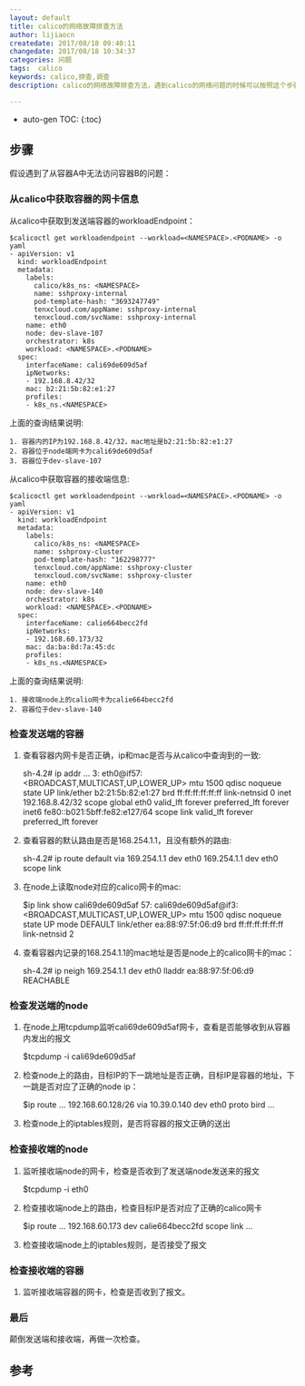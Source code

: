 ```yaml
---
layout: default
title: calico的网络故障排查方法
author: lijiaocn
createdate: 2017/08/18 09:40:11
changedate: 2017/08/18 10:34:37
categories: 问题
tags:  calico
keywords: calico,排查,调查
description: calico的网络故障排查方法，遇到calico的网络问题的时候可以按照这个步骤进行。

---
```


* auto-gen TOC:
{:toc}

## 步骤 

假设遇到了从容器A中无法访问容器B的问题：

### 从calico中获取容器的网卡信息

从calico中获取到发送端容器的workloadEndpoint：

	$calicoctl get workloadendpoint --workload=<NAMESPACE>.<PODNAME> -o yaml
	- apiVersion: v1
	  kind: workloadEndpoint
	  metadata:
	    labels:
	      calico/k8s_ns: <NAMESPACE>
	      name: sshproxy-internal
	      pod-template-hash: "3693247749"
	      tenxcloud.com/appName: sshproxy-internal
	      tenxcloud.com/svcName: sshproxy-internal
	    name: eth0
	    node: dev-slave-107
	    orchestrator: k8s
	    workload: <NAMESPACE>.<PODNAME>
	  spec:
	    interfaceName: cali69de609d5af
	    ipNetworks:
	    - 192.168.8.42/32
	    mac: b2:21:5b:82:e1:27
	    profiles:
	    - k8s_ns.<NAMESPACE>

上面的查询结果说明:

	1. 容器内的IP为192.168.8.42/32，mac地址是b2:21:5b:82:e1:27
	2. 容器位于node端网卡为cali69de609d5af
	3. 容器位于dev-slave-107

从calico中获取容器的接收端信息:

	$calicoctl get workloadendpoint --workload=<NAMESPACE>.<PODNAME> -o yaml
	- apiVersion: v1
	  kind: workloadEndpoint
	  metadata:
	    labels:
	      calico/k8s_ns: <NAMESPACE>
	      name: sshproxy-cluster
	      pod-template-hash: "162298777"
	      tenxcloud.com/appName: sshproxy-cluster
	      tenxcloud.com/svcName: sshproxy-cluster
	    name: eth0
	    node: dev-slave-140
	    orchestrator: k8s
	    workload: <NAMESPACE>.<PODNAME>
	  spec:
	    interfaceName: calie664becc2fd
	    ipNetworks:
	    - 192.168.60.173/32
	    mac: da:ba:8d:7a:45:dc
	    profiles:
	    - k8s_ns.<NAMESPACE>

上面的查询结果说明:

	1. 接收端node上的calio网卡为calie664becc2fd
	2. 容器位于dev-slave-140

### 检查发送端的容器

1. 查看容器内网卡是否正确，ip和mac是否与从calico中查询到的一致:

	sh-4.2# ip addr
	...
	3: eth0@if57: <BROADCAST,MULTICAST,UP,LOWER_UP> mtu 1500 qdisc noqueue state UP
	    link/ether b2:21:5b:82:e1:27 brd ff:ff:ff:ff:ff:ff link-netnsid 0
	    inet 192.168.8.42/32 scope global eth0
	       valid_lft forever preferred_lft forever
	    inet6 fe80::b021:5bff:fe82:e127/64 scope link
	       valid_lft forever preferred_lft forever

2. 查看容器的默认路由是否是168.254.1.1，且没有额外的路由:

	sh-4.2# ip route
	default via 169.254.1.1 dev eth0
	169.254.1.1 dev eth0  scope link

3. 在node上读取node对应的calico网卡的mac:

	$ip link show cali69de609d5af
	57: cali69de609d5af@if3: <BROADCAST,MULTICAST,UP,LOWER_UP> mtu 1500 qdisc noqueue state UP mode DEFAULT
	    link/ether ea:88:97:5f:06:d9 brd ff:ff:ff:ff:ff:ff link-netnsid 2

4. 查看容器内记录的168.254.1.1的mac地址是否是node上的calico网卡的mac：

	sh-4.2# ip neigh
	169.254.1.1 dev eth0 lladdr ea:88:97:5f:06:d9 REACHABLE

### 检查发送端的node

1. 在node上用tcpdump监听cali69de609d5af网卡，查看是否能够收到从容器内发出的报文

	$tcpdump -i cali69de609d5af

2. 检查node上的路由，目标IP的下一跳地址是否正确，目标IP是容器的地址，下一跳是否对应了正确的node ip：

	$ip route
	...
	192.168.60.128/26 via 10.39.0.140 dev eth0  proto bird
	...

3. 检查node上的iptables规则，是否将容器的报文正确的送出

### 检查接收端的node

1. 监听接收端node的网卡，检查是否收到了发送端node发送来的报文

	$tcpdump -i eth0

2. 检查接收端node上的路由，检查目标IP是否对应了正确的calico网卡

	$ip route
	...
	192.168.60.173 dev calie664becc2fd  scope link
	...

3. 检查接收端node上的iptables规则，是否接受了报文

### 检查接收端的容器

1. 监听接收端容器的网卡，检查是否收到了报文。

### 最后

颠倒发送端和接收端，再做一次检查。

## 参考
